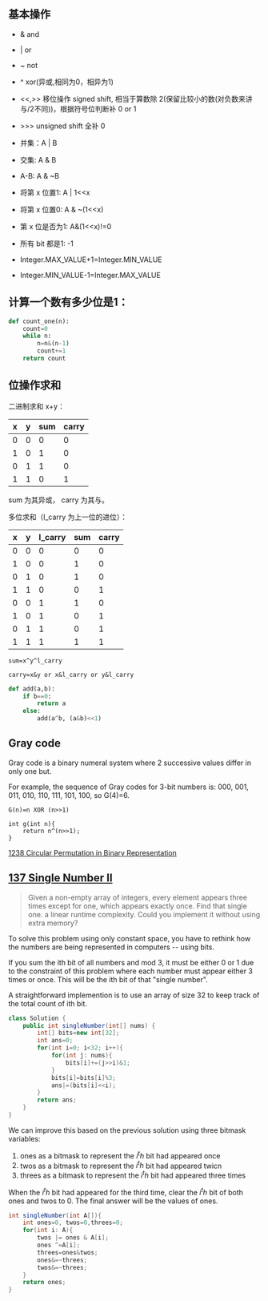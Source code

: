 ## 基本操作
- & and
- | or
- ~ not
- ^ xor(异或,相同为0，相异为1)
- <<,>> 移位操作 signed shift, 相当于算数除 2(保留比较小的数(对负数来讲与/2不同))，根据符号位判断补 0 or 1
- \>>> unsigned shift 全补 0
  
- 并集：A | B
- 交集: A & B
- A-B: A & ~B
- 将第 x 位置1: A | 1<<x
- 将第 x 位置0: A & ~(1<<x)
- 第 x 位是否为1: A&(1<<x)!=0
- 所有 bit 都是1: -1

- Integer.MAX_VALUE+1=Integer.MIN_VALUE
- Integer.MIN_VALUE-1=Integer.MAX_VALUE

## 计算一个数有多少位是1：
```py
def count_one(n):
    count=0
    while n:
        n=n&(n-1)
        count+=1
    return count
```


## 位操作求和
二进制求和 x+y：

| x | y | sum | carry |
|-----|-----|-----|-----|
| 0 | 0 | 0 | 0 |
| 1 | 0 | 1 | 0 |
| 0 | 1 | 1 | 0 |
| 1 | 1 | 0 | 1 |

sum 为其异或， carry 为其与。

多位求和（l_carry 为上一位的进位）：

| x | y | l_carry | sum | carry |
|-----|-----|-----|-----|-----|
| 0 | 0 | 0 | 0 | 0 |
| 1 | 0 | 0 | 1 | 0 |
| 0 | 1 | 0 | 1 | 0 |
| 1 | 1 | 0 | 0 | 1 |
| 0 | 0 | 1 | 1 | 0 |
| 1 | 0 | 1 | 0 | 1 |
| 0 | 1 | 1 | 0 | 1 |
| 1 | 1 | 1 | 1 | 1 |

`sum=x^y^l_carry`

`carry=x&y or x&l_carry or y&l_carry`

```py
def add(a,b):
    if b==0:
        return a
    else:
        add(a^b, (a&b)<<1)

```

## Gray code

Gray code is a binary numeral system where 2 successive values differ in only one but.

For example, the sequence of Gray codes for 3-bit numbers is: 000, 001, 011, 010, 110, 111, 101, 100, so G(4)=6.

`G(n)=n XOR (n>>1)`

```
int g(int n){
    return n^(n>>1);
}
```

[1238 Circular Permutation in Binary Representation](https://leetcode.com/problems/circular-permutation-in-binary-representation/)


## [137 Single Number II](https://leetcode.com/problems/single-number-ii/)

> Given a non-empty array of integers, every element appears three times except for one, which appears exactly once. Find that single one. a linear runtime complexity. Could you implement it without using extra memory?

To solve this problem using only constant space, you have to rethink how the numbers are being represented in computers -- using bits.

If you sum the ith bit of all numbers and mod 3, it must be either 0 or 1 due to the constraint of this problem where each number must appear either 3 times or once. This will be the ith bit of that "single number".

A straightforward implemention is to use an array of size 32 to keep track of the total count of ith bit.

```Java 
class Solution {
    public int singleNumber(int[] nums) {
        int[] bits=new int[32];
        int ans=0;
        for(int i=0; i<32; i++){
            for(int j: nums){
                bits[i]+=(j>>i)&1;
            }
            bits[i]=bits[i]%3;
            ans|=(bits[i]<<i);
        }
        return ans;
    }
}
```

We can improve this based on the previous solution using three bitmask variables:
1. ones as a bitmask to represent the $i^th$ bit had appeared once
2. twos as a bitmask to represent the $i^th$ bit had appeared twicn
3. threes as a bitmask to represent the $i^th$ bit had appeared three times

When the $i^th$ bit had appeared for the third time, clear the $i^th$ bit of both ones and twos to 0. The final answer will be the values of ones.

```Java
int singleNumber(int A[]){
    int ones=0, twos=0,threes=0;
    for(int i: A){
        twos |= ones & A[i];
        ones ^=A[i];
        threes=ones&twos;
        ones&=~threes;
        twos&=~threes;
    }
    return ones;
}
```